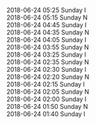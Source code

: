 2018-06-24 05:25 Sunday  I  
2018-06-24 05:15 Sunday  N  
2018-06-24 04:45 Sunday  I  
2018-06-24 04:35 Sunday  N  
2018-06-24 04:05 Sunday  I  
2018-06-24 03:55 Sunday  N  
2018-06-24 03:25 Sunday  I  
2018-06-24 02:35 Sunday  N  
2018-06-24 02:30 Sunday  I  
2018-06-24 02:20 Sunday  N  
2018-06-24 02:15 Sunday  I  
2018-06-24 02:05 Sunday  N  
2018-06-24 02:00 Sunday  I  
2018-06-24 01:50 Sunday  N  
2018-06-24 01:40 Sunday  I  

